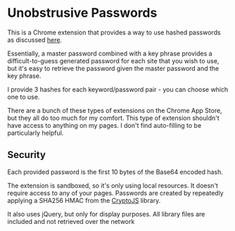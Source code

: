 Unobstrusive Passwords
======================

This is a Chrome extension that provides a way to use hashed
passwords as discussed [here][1]. 

Essentially, a master password combined with a key phrase
provides a difficult-to-guess generated  password for each site
that you wish to use, but it's easy to retrieve the password
given the master password and the key phrase. 

I provide 3 hashes for each keyword/password pair - you can
choose which one to use.

There are a bunch of these types of extensions on the Chrome App
Store, but they all do too much for my comfort. This type of
extension shouldn't have access to anything on my pages. I don't
find auto-filling to be particularly helpful.

Security
--------

Each provided password is the first 10 bytes of the Base64
encoded hash.

The extension is sandboxed, so it's only using local resources.
It doesn't require access to any of your pages. Passwords are
created by repeatedly applying a SHA256 HMAC from the
[CryptoJS][2] library.

It also uses jQuery, but only for display purposes. All library
files are included and not retrieved over the network


[1]: http://pragmattica.wordpress.com/2009/04/30/password-hashing-a-neat-idea-that-can-help-to-protect-your-online-accounts/
[2]: http://code.google.com/p/crypto-js/

